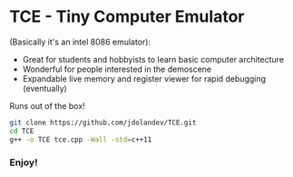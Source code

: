 # TCE - Tiny Computer Emulator

(Basically it's an intel 8086 emulator):

 * Great for students and hobbyists to learn basic computer architecture 
 * Wonderful for people interested in the demoscene
 * Expandable live memory and register viewer for rapid debugging (eventually)

Runs out of the box!

```sh
git clone https://github.com/jdolandev/TCE.git
cd TCE
g++ -o TCE tce.cpp -Wall -std=c++11
```

### Enjoy!
